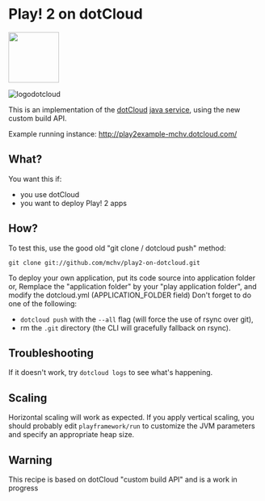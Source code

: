 # Play! 2 on dotCloud

<img src="http://www.playframework.org/assets/images/logos/normal.png" height="100 px" />

![logodotcloud](https://www.dotcloud.com/static/img/logo.png)

This is an implementation of the [dotCloud](http://www.dotcloud.com/) [java service](http://docs.dotcloud.com/services/java/), using the new custom build API.

Example running instance: http://play2example-mchv.dotcloud.com/ 

## What?

You want this if:

- you use dotCloud
- you want to deploy Play! 2 apps

## How?

To test this, use the good old "git clone / dotcloud push" method:

    git clone git://github.com/mchv/play2-on-dotcloud.git

To deploy your own application, put its code source into application folder or,
Remplace the "application folder" by your "play application folder", and modify the dotcloud.yml (APPLICATION_FOLDER field)
Don't forget to do one of the following:

- ``dotcloud push`` with the ``--all`` flag (will force the use of rsync over git),
- rm the ``.git`` directory (the CLI will gracefully fallback on rsync).

## Troubleshooting

If it doesn't work, try ``dotcloud logs`` to see what's happening.

## Scaling

Horizontal scaling will work as expected. If you apply vertical scaling, you should probably edit ``playframework/run`` to customize the JVM parameters and specify an appropriate heap size.

## Warning

This recipe is based on dotCloud "custom build API" and is a work in progress
